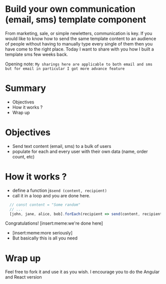 # Build your own communication (email, sms) template component
From marketing, sale, or simple newletters, communication is key. 
If you would like to know how to send the same template content to an audience of people without having to manually type every single of them then you have come to the right place. Today I want to share with you how I built a template sms few weeks back. 

Opening note: `My sharings here are applicable to both email and sms but for email in particular I got more advance feature`

# Summary
- Objectives
- How it works ?
- Wrap up

# Objectives
- Send text content (email, sms) to a bulk of users
- populate for each and every user with their own data (name, order count, etc)

# How it works ?
- define a function js`send (content, recipient)`
- call it in a loop and you are done here. 
```js
  // const content = "Some random"
  // ... 
  [john, jane, alice, bob].forEach(recipient => send(content, recipient))
```
Congratulations!
[insert:meme:we're done here]
- [insert:meme:more seriously]
- But basically this is all you need

# Wrap up
Feel free to fork it and use it as you wish. I encourage you to do the Angular and React version